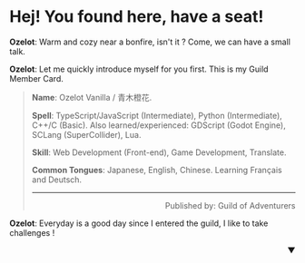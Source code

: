 Hej! You found here, have a seat!
====

**Ozelot**: Warm and cozy near a bonfire, isn't it ?
Come, we can have a small talk.

**Ozelot**: Let me quickly introduce myself for you first.
This is my Guild Member Card.

> **Name**: Ozelot Vanilla / 青木橙花.
>
> **Spell**: TypeScript/JavaScript (Intermediate), Python (Intermediate), C++/C (Basic).
> Also learned/experienced: GDScript (Godot Engine), SCLang (SuperCollider), Lua.
>
> **Skill**: Web Development (Front-end), Game Development, Translate.
>
> **Common Tongues**: Japanese, English, Chinese. Learning Français and Deutsch.
>
> ----
>
> <p align="right">Published by: Guild of Adventurers</p>

**Ozelot**: Everyday is a good day since I entered the guild,
I like to take challenges !

<p align="right">▼</p>
